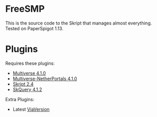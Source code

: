 # FreeSMP
This is the source code to the Skript that manages almost everything.
Tested on PaperSpigot 1.13.

# Plugins
Requires these plugins:
- [Multiverse 4.1.0](https://dev.bukkit.org/projects/multiverse-core/files/2768599/download)
- [Multiverse-NetherPortals 4.1.0](https://dev.bukkit.org/projects/multiverse-netherportals/files/2768602/download)
- [Skript 2.4](https://github.com/SkriptLang/Skript/releases/download/2.4/Skript.jar)
- [SkQuery 4.1.2](https://www.spigotmc.org/resources/skquery-1-9-1-15.36631/)

Extra Plugins:
- Latest [ViaVersion](https://www.spigotmc.org/resources/viaversion.19254/)
